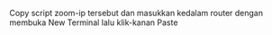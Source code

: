 Copy script zoom-ip tersebut dan masukkan kedalam router dengan membuka New Terminal lalu klik-kanan Paste
